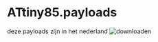 # ATtiny85.payloads
deze payloads zijn in het nederland
![downloaden](https://github.com/Jandepan130/ATtiny85.payloads/assets/140177019/a5f4e1c9-5df4-446d-827a-a98f975e1d3d)
